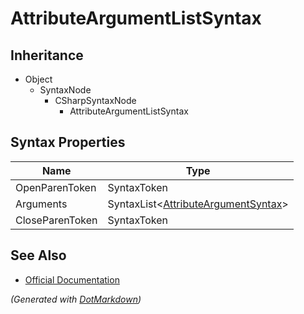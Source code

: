 # AttributeArgumentListSyntax

## Inheritance

* Object
  * SyntaxNode
    * CSharpSyntaxNode
      * AttributeArgumentListSyntax

## Syntax Properties

| Name            | Type                                                               |
| --------------- | ------------------------------------------------------------------ |
| OpenParenToken  | SyntaxToken                                                        |
| Arguments       | SyntaxList\<[AttributeArgumentSyntax](AttributeArgumentSyntax.md)> |
| CloseParenToken | SyntaxToken                                                        |

## See Also

* [Official Documentation](https://docs.microsoft.com/en-us/dotnet/api/microsoft.codeanalysis.csharp.syntax.attributeargumentlistsyntax)


*\(Generated with [DotMarkdown](http://github.com/JosefPihrt/DotMarkdown)\)*